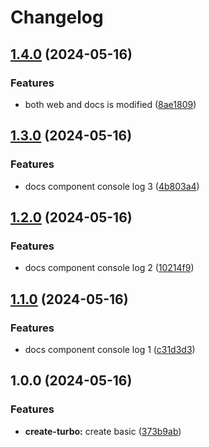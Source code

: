 # Changelog

## [1.4.0](https://github.com/lyhlg/release-please-turbo/compare/docs@1.3.0...docs@1.4.0) (2024-05-16)


### Features

* both web and docs is modified ([8ae1809](https://github.com/lyhlg/release-please-turbo/commit/8ae18092168ca56f9e3015e45cfd1d25692ecf9a))

## [1.3.0](https://github.com/lyhlg/release-please-turbo/compare/docs@1.2.0...docs@1.3.0) (2024-05-16)


### Features

* docs component console log 3 ([4b803a4](https://github.com/lyhlg/release-please-turbo/commit/4b803a4b7a3c38194da223c652a5a22f62587733))

## [1.2.0](https://github.com/lyhlg/release-please-turbo/compare/docs@1.1.0...docs@1.2.0) (2024-05-16)


### Features

* docs component console log 2 ([10214f9](https://github.com/lyhlg/release-please-turbo/commit/10214f9f518cd89ba1e0a7e4b90309f7ef8136a6))

## [1.1.0](https://github.com/lyhlg/release-please-turbo/compare/docs-1.0.0...docs@1.1.0) (2024-05-16)


### Features

* docs component console log 1 ([c31d3d3](https://github.com/lyhlg/release-please-turbo/commit/c31d3d3400a614f0e685a67ce280a6536505c9ab))

## 1.0.0 (2024-05-16)


### Features

* **create-turbo:** create basic ([373b9ab](https://github.com/lyhlg/release-please-turbo/commit/373b9abf70f230819cf4e541af7cd3d3cc3de721))
